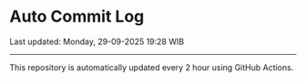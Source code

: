 # Auto Commit Log

Last updated: Monday, 29-09-2025 19:28 WIB

---

This repository is automatically updated every 2 hour using GitHub Actions.
